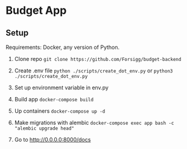 # Budget App

## Setup
Requirements: Docker, any version of Python.


1. Clone repo `git clone https://github.com/Forsigg/budget-backend`

2. Create .env file `python ./scripts/create_dot_env.py` or `python3 ./scripts/create_dot_env.py`

3. Set up environment variable in env.py

4. Build app `docker-compose build`

5. Up containers `docker-compose up -d`

5. Make migrations with alembic `docker-compose exec app bash -c "alembic upgrade head"`

6. Go to http://0.0.0.0:8000/docs 